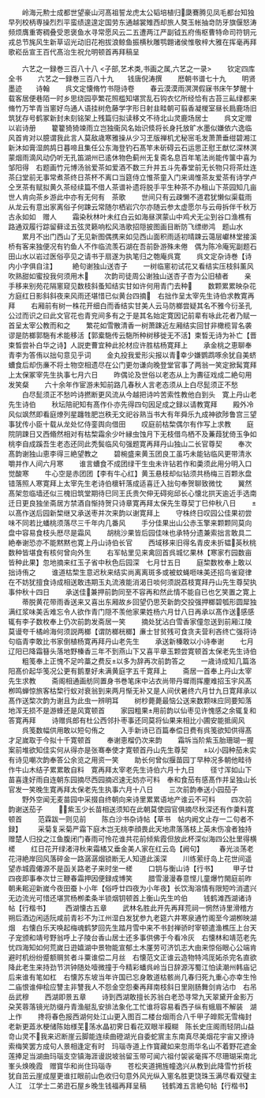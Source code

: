 <!-- { "loadSidebar": true } -->
　　岭海元勲士成都世望豪山河髙祖誓龙虎太公韬培植归瓞鶱腾见凤毛都台知独早列校柄専操烈烈平蛮绩遑遑定国劳东通越裳雉西却旅人獒玉帐抽竒防牙旗偃怒涛频烦膺重寄稠叠受恩褒鱼水寻常愿风云二五遭两江严副钺五府侑枢曹特命司符钥元戎总节旄风生新草诏光动旧花袍拔浪鲸鱼振横秋雕鹗翺诸侯惟敬梓大雅在挥毫再拜歌崧岳宣王百代髙治生祝允明顿首再拜稿呈

　　六艺之一録巻三百八十八
<子部,艺术类,书画之属,六艺之一录>
　　钦定四库全书
　　六艺之一録巻三百八十九　　钱唐倪涛撰
　　厯朝书谱七十九
　　明贤墨迹　　诗翰
　　呉文定懐脩竹书隠诗卷
　　春云漠漠雨溟溟假寐书床午梦醒十载客居便巷陌一时乡思绕园亭繁花照槛知堪赏乱石钩衣忆所经恰有古苔三畆绿都来脩竹万竿青当窻好鸟通人语挂树危藤学字形日射韭畦朝可翦香凝椶室昼长扃鹿场旧筑犹存号鹤冢新封未刻铭架上残篇归拟读移文不待北山灵鹿场居士
　　呉文定赠以岩诗册
　　籊籊猗猗竦雨立岂独衞风名始识倐将长身托放旷水墨似嫌依六逸临风首肯对以臆谓我此言人莫敌歳寒雅操从少习玊版禅机尤秘宻毛发萧萧垂绀碧湘江新沐如膏湿鹧鸪日暮啼且集任公东海登钓石髙竿未斫碍云石运思正慰王猷忆深林溟蒙烟雨滴风动仍听无孔笛湖州已逺休物色蓟州无复斋名息百年笔法尚能传箧中喜为邹阳得　右题画竹元博汤翁爱茶如爱酒不数三升并五斗先春堂前无长物只将茶灶连茶臼堂前无事常煮茶终日茶杯不离口当筵侍立惟茶童入门来谒惟茶友爱茶有诗学卢仝烹茶有赋拟黄久茶经续篇不借人茶谱补遗将脱手平生种茶不办租山下茶园知几亩世人肯向茶乡游此中亦有无何有　茶歌
　　世间只有云疎懒不道君犹懒似渠载雨从龙云有意出家离俗子何踈云常随尔栖岩穴尔亦随云参太虚愿尔与云毋拆伴千秋万古永如如　赠人
　　霜染秋林叶未红白云如海昼溟蒙山中鸡犬无尘到谷口渔樵有路通双履行踪留藓迳五弦灵籁响松风浩歌招隠披图画目断防飞缥缈鸿　题山水
　　累月不出门西山了无见新图偶携来如见西山面积雨适初晴踈云蔼层巘林堂接溪桥有客来独便况有钓鱼人不作临流羡石湖在吾前卧游殊未倦　偶为陈冷庵宪副题石田山水以岩过医俗亭见之请书于扇遂为执笔归之匏庵呉寛
　　呉文定杂诗巻【诗内小字俱自注】
　　絶句谢独山送杏子
　　一树临窻初试花又看结实压枝斜薰风吹熟甜如蜜投我何须用木
　　次韵司徒周公谢独山送杏子杏为公旧植者
　　亲手移来别苑花隔窻窥见数枝斜蚤知结实甘如许何用青门去种
　　数颗累累映杂花方庭红日影斜斜夜来风雨还堪惜已似黄台四摘　右拙作呈太宰先生诗伯求教寛再拜
　　右厢前有树一株花开细白而香结实甘美人云马防榔尝疑其名不雅今衍圣孔公过而识之曰此文官花也青兖间多有之于是其名始定寛因记前辈有咏此花者乃赋一首呈太宰公教而和之
　　繁花如雪散清香一树萧踈近左厢结实回甘非橄榄冐名袭谬是防榔郭駞有术能移活【郭槖駞传云駞所种树移徙无不活】束晳无诗为补亡【晋束晳尝补白华之诗】人説吏曹宜种此抡材应许胜枯杨寛拜上
　　承金桃之恵聊奉青李为答侑以拙句意见乎词
　　金丸投我爱形尖报以青幸少嫌鹦鹉啄余犹自美蛴螬食后却伤亷不将土物空相遗尽在公门更勿谦向晚登堂官事了两翁一笑定掀髯寛拜上太保冢宰先生执事七月六日
　　昨偶论及世俗以老态从上为夀征戏成二絶句用发笑粲
　　六十余年作宦游未知前路几春秋人言老态须从上白尽髭须正不愁
　　白尽髭须正不愁吟诗撚断更风流从今越把诗吟苦索性教他白到头　寛上丹山老先生诗伯
　　秋坛陪祀知有髙作仆亦先得四句因足成之録以请教寛拜
　　殿外冷风似飒然即看庭燎列星躔牲肥岂秩无文祀谷熟当书大有年舜乐九成神欲陟鲁宫三望事犹传小臣十载从龙处忆侍銮舆向借田
　　叹庭前枯棃偶尔有作写上求教
　　庭院阴踈日又西翛然相对有枯棃霜余少叶縁虫蚀月下无枝借鸟栖不及蒹葭犹倚玉争如桃李自成蹊吾生老态还同此秃鬓临风句强题寛再拜丹山独山二长官尊契
　　奉次髙韵谢独山恵李得三絶望教之
　　碧椀盛来黄玉团良工虽巧未能钻临风更带清氷嚼并作人间六月寒
　　谁言螬食不成团绿干生虫未许钻若作和羮须此用分明入口觉酸寒
　　牛心空是赤团团【李有牛心红】黄玉悬枝却似钻须共杨梅三百颗氷盘错落照人寒寛拜上太宰先生老诗伯櫰轩落成适喜迁入拙句奉贺聊致微忱
　　翼然髙架忽临墙还似三槐旧筑堂期待巳同王氏贵欠伸无碍宛邱长心懐北拱天逾近手选南迁日更良独坐斋居方禁酒自惭持贺只诗章寛再拜太保先生尊契丁巳仲秋八日
　　以髙作送后园新棃继又承送枣并次来韵以谢寛拜上
　　守株终日叹园公佳果初尝味不同若比蟠桃须落尽三千年内几番风
　　手分佳果出山公赤玉擎来颗颗同莫向盘中容易食枝头厯尽是霜风
　　胡桃沙果皆后园佳味也承特分遗兼索拙言敢具二絶奉谢恐亦不能黙黙也寛上丹山诗伯长官
　　西域移来旧得名青皮未折韫英秋桃数种皆堪食有核何曾向外生
　　右军帖里见来禽回首呉城忆果林【寒家冇园数亩皆种此果】忽地摘来红玉子省中秋色后园深　七月廿五日
　　庭棃数枚奉上敢以拙诗侑之
　　谁道枯棃生意迟秋来结实尚离离斑多或被蚊蝇咂味美还招鸟雀窥律在不妨犹擅食诗成相送敢违期玉丸流液能消渴日啖何须説荔枝寛拜丹山先生尊契执事仲秋十四日
　　承送佳兼押前韵同至不容再和然此情不能自已也乞笑置之寛上
　　蒂脱黄花带雨香送来又喜出东厢故乡回望仍思芡新韵交投强押榔碧瓠形圆犀独满红浆味美舌难忘令人欲作青门隠不羡他家果姓杨六月廿八日再承以髙作送感感辄有李子数枚奉上仍次前韵发斋居一笑
　　摘处犹沾白雪香家僮忽送到前厢江陵莫谩夸千橘岭海何须説两榔【谓防榔桄榔】亷士甘贫残可食贪夫营利吝终亡强将诗句临青李敢比书家倒植杨寛再拜丹山老先生
　　承送新榛敢以小诗奉谢
　　七月辽阳已降霜簮头落地野榛香三年不到燕山下又喜平章玉颗尝寛顿首太保老先生诗伯
　　粗笺奉上正愧不足吟藁之费反以多为辞再次前韵答之
　　一歳诗成知几篇洛阳髙价起华笺况公更有鹅羣好未满黄庭字五千寛拜上
　　斋居一首奉上丹山太宰先生求教
　　斋阁相通画舫同置身书巻笔床中沾衣尚带丹墀雨挥麈难招玉宇风髙栁鸣蝉惊旅客枯棃行蚁对衰翁到来两月惭无补又是人间伏暑终六月廿九日寛拜承以髙作送棃次韵为谢且为此虫一辨明耳
　　树杪薨薨最恼公送来数颗味应同要知落地浑无损不是游蜂还是风寛顿首
　　家园粗果用前韵以仙枣见许愧感之余辄复和答寛再拜
　　诗赠呉郎有杜公西邻扑枣事还同莫将仙果来相比小圃安能抵阆风
　　呉笺数幅供用敢以短句侑之
　　入手新诗已百篇奉偿日费有呉笺欲知供得髙才足嵗取于今拟十千寛顿首
　　奉谢恵榴仍次来韵
　　霜坼当阶紫玉胎珊瑚一握案前堆欲知佳实何从得亦是张骞奉使才寛顿首丹山先生尊契
　　以小园种茄未实有诗见嘲次韵奉答公余览之用资一笑
　　助长何曾似揠苗园丁早种况多朝他畦待作牛山木结子累累敢自料　寛再拜太宰老先生诗伯六月十九日
　　径寸浑如山下苗喜逢好雨自连朝东园摘尽西园摘迟速无妨亦可料　奉和食茄有感髙作并呈独山长官发一笑晚生寛再拜太保老先生执事六月十八日
　　三次前韵奉送小园茄子
　　野外空闻无麦苗园中采掇自终朝向来诗里累累语地产谁云不可料
　　四次前韵谢送茄子
　　紫玉少长苗相送须知在此朝莫使园官俱摘尽秋深还有作羮料寛顿首
　　范霖跋一则见前
　　陈白沙书杂诗帖【草书　帖内阙文止存一二句者不録】
　　采菊复采菊严霜下庭木岂无桃李顔畏此天地肃落落枝上英未伤飡者独持赠楚人归投之江鱼腹闭门春雨可怜花谁共花前倾紫霞但放此杯深似海四公肚里得横槎
　　红日花开绿渚浔秋来霜橘又垂金美人家在红云岛【阙句】
　　春光淡荡老花浔絶岸回风落碎金一路潺潺烟锁断无人知道此溪深
　　川练萦纡岛上花世间遥望赤城霞僊源不是函关路老子来时坐一槎
　　口钥与衡山诗【行书】
　　甲子廿四夜即事奉次廿三鞭春霜押因便録成博笑
　　腊雪漫漫春意悭儿童爆竹閙庭前昨朝耒耜迎新嵗今夜田蚕卜小年【俗呼廿四夜为小年夜】长饮淘溶情有限短吟消遣兴无边流光可惜还堪赏杨栁柔条半锁烟钥顿首上衡山先生吟伯
　　钱鹤滩西湖诸诗帖【行楷书】
　　西湖懐古五章
　　武林名胜此开先再拜荒祠一惘然诗里滑稽方朔后酒边闲适阮咸前青衫不为江州湿白发犹参九老筵六井寒泉通竹阁至今湖栁映湖烟　右懐白乐天唤起梅魂鹤梦回先生踏月雪中来不书封禅骄时宰顿遣渔樵压上台天子宠颁和靖号野翁呼上子陵台香山居士还多事供佛于今看冷灰　右懐林和靖范老先忧四海知如何荒嵗日逰嬉湖中景物能宣郁土木厪劳可济饥志大由来惊俗眼心公端肯避时机纷纷蹙额赒贫者斗粟谁偿二月丝　右懐范文正谁云造物特鸿厐妬杀完名直欲降此老生来持劲节洪钟随处噎微撞于今精彩蟠呉岭当日辞源泻蜀江怕读潮州韩庙记后来谁有笔如杠　右懐苏东坡当年许国已忘身敢道枯骸尚几春归死九重心亦幸生怜二庙恨谁伸桧应讐主非讐我人不怨金空怨秦再拜南枝斜日里刚肠舞剑肯沾巾　右吊岳武穆
　　西湖即景五章
　　诗到西湖敢擅长苏翁白老恐寻常九天翠黛开金影万朶芙蓉落镜光防缀丹青渔艇乱安排法象化工忙谁将容易看西子纵有蛾眉不解装　湖上作
　　搀将春色报西湖何处江山更入图百二楼台烟雨合八千甲子皥熙无雪梅封老新更蕋氷梗储陈始様芜荡水晶初霁日看花双眼半糢糊　陈长史庄阁雨轻阴山益竒山灵不我来迟断崖云脚能连续曲磴湖光自委蛇賔主东南真尽美烟花宇宙又撩诗索梅笑罢方成句人景相逢定有时　玛瑙寺道上作寳藏如来忽雨华名山不着野花遮金莲捧足当湖曲玛瑙支空镇海涯谩説坡翁留玉带可闻六祖付袈裟毫挥不尽珊瑚采南北峯头焕晚霞　赠寳华和尚住玛瑙寺
　　苍松夹道拥旌幢逸兴从教到此降雪竹折枝犹自茁云崖成屋更谁扛眼前山色收归句意外风光纵入窻名胜更饶珠玉满尽看双璧主人江　江学士二弟逰石屋乡晚生钱福再拜呈稿
　　钱鹤滩五言絶句帖【行楷书】
